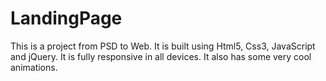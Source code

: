 # LandingPage
This is a project from PSD to Web.
It is built using Html5, Css3, JavaScript and jQuery.
It is fully responsive in all devices.
It also has some very cool animations.
